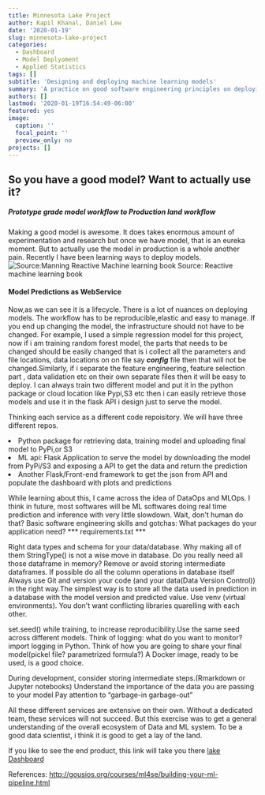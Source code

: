 ```yaml
---
title: Minnesota Lake Project
author: Kapil Khanal, Daniel Lew
date: '2020-01-19'
slug: minnesota-lake-project
categories:
  - Dashboard
  - Model Deplyoment
  - Applied Statistics
tags: []
subtitle: 'Designing and deploying machine learning models'
summary: 'A practice on good software engineering principles on deploying ml model as RestAPI'
authors: []
lastmod: '2020-01-19T16:54:49-06:00'
featured: yes
image:
  caption: ''
  focal_point: ''
  preview_only: no
projects: []
---
```

## So you have a good model? Want to actually use it?
##### Prototype grade model workflow to Production land workflow

Making a good model is awesome. It does takes enormous amount of experimentation and research but once we have model, that is an eureka moment. But to actually use the model in production is a whole another pain. Recently I have been learning ways to deploy models.  
![Source:Manning Reactive Machine learning book](/post/2020-01-19-minnesota-lake-project_files/mlsystem.jpg)
Source: Reactive machine learning book
#### Model Predictions as WebService
Now,as we can see it is a lifecycle. There is a lot of nuances on deploying models. The workflow has to be reproducible,elastic and easy to manage. If you end up changing the model, the infrastructure should not have to be changed. For example, I used a simple regression model for this project, now if i am training random forest model, the parts that needs to be changed should be easily changed that is i collect all the parameters and file locations, data locations on on file say ***config*** file then that will not be changed.Similarly, if i separate the feature engineering, feature selection part , data validation etc on their own separate files then it will be easy to deploy. I can always train two different model and put it in the python package or cloud location like Pypi,S3 etc then i can easily retrieve those models and use it in the flask API i design just to serve the model.

Thinking each service as a different code repoisitory. We will have three different repos. 
<li>Python package for retrieving data, training model and uploading final model to PyPi,or S3</li>
<li>ML api: Flask Application to serve the model by downloading the model from PyPi/S3 and exposing a API to get the data and return the prediction</li>
<li>Another Flask/Front-end framework to get the json from API and populate the dashboard with plots and predictions</li>

While learning about this, I came across the idea of DataOps and MLOps. I think in future, most softwares will be ML softwares doing real time prediction and inference with very little slowdown. Wait, don't human do that? 
Basic software engineering skills and gotchas:
What packages do your application need? *** requirements.txt ***

Right data types and schema for your data/database. Why making all of them StringType() is not a wise move in database.
Do you really need all those dataframe in memory?  Remove or avoid storing intermediate dataframes. If possible do all the column operations in database itself
Always use Git and version your code (and your data(Data Version Control)) in the right way.The simplest way is to store all the data used in prediction in a database with the model version and predicted value. 
Use venv (virtual environments). You don't want conflicting libraries quarelling with each other.

set.seed() while training, to increase reproducibility.Use the same seed across different models.
Think of logging: what do you want to monitor? import logging in Python. 
Think of how you are going to share your final model(pickel file? parametrized formula?)
A Docker image, ready to be used, is a good choice. 

During development, consider storing intermediate steps.(Rmarkdown or Jupyter notebooks)
Understand the importance of the data you are passing to your model
Pay attention to “garbage-in garbage-out”


All these different services are extensive on their own. Without a dedicated team, these services will not succeed. But this exercise was to get a general understanding of the overall ecosystem of Data and ML system. To be a good data scientist, i think it is good to get a lay of the land.



If you like to see the end product, this link will take you there <a href = "http://lakedashboard.team/">lake Dashboard</a>

References:
http://gousios.org/courses/ml4se/building-your-ml-pipeline.html







